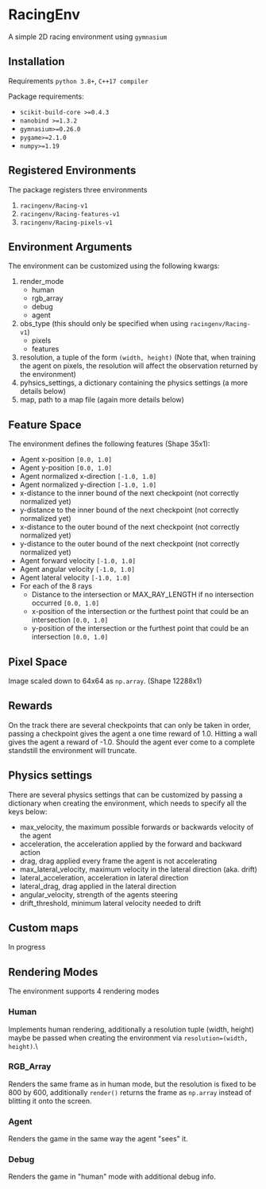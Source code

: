 # RacingEnv
A simple 2D racing environment using `gymnasium`

## Installation

Requirements `python 3.8+`, `C++17 compiler`

Package requirements:
- `scikit-build-core >=0.4.3`
- `nanobind >=1.3.2`
- `gymnasium>=0.26.0`
- `pygame>=2.1.0`
- `numpy>=1.19`

## Registered Environments

The package registers three environments

1. `racingenv/Racing-v1`
2. `racingenv/Racing-features-v1`
3. `racingenv/Racing-pixels-v1`

## Environment Arguments

The environment can be customized using the following kwargs:

1. render_mode
   - human
   - rgb_array
   - debug
   - agent
2. obs_type (this should only be specified when using `racingenv/Racing-v1`)
   - pixels
   - features
3. resolution, a tuple of the form `(width, height)` (Note that, when training the agent on pixels, the resolution will affect the observation returned by the environment)
4. pyhsics_settings, a dictionary containing the physics settings (a more details below)
5. map, path to a map file (again more details below)

## Feature Space

The environment defines the following features (Shape 35x1):
- Agent x-position `[0.0, 1.0]`
- Agent y-position `[0.0, 1.0]`
- Agent normalized x-direction `[-1.0, 1.0]`
- Agent normalized y-direction `[-1.0, 1.0]`
- x-distance to the inner bound of the next checkpoint (not correctly normalized yet)
- y-distance to the inner bound of the next checkpoint (not correctly normalized yet)
- x-distance to the outer bound of the next checkpoint (not correctly normalized yet)
- y-distance to the outer bound of the next checkpoint (not correctly normalized yet)
- Agent forward velocity `[-1.0, 1.0]`
- Agent angular velocity `[-1.0, 1.0]`
- Agent lateral velocity `[-1.0, 1.0]`
- For each of the 8 rays
  - Distance to the intersection or MAX_RAY_LENGTH if no intersection occurred `[0.0, 1.0]`
  - x-position of the intersection or the furthest point that could be an intersection `[0.0, 1.0]`
  - y-position of the intersection or the furthest point that could be an intersection `[0.0, 1.0]`

## Pixel Space

Image scaled down to 64x64 as `np.array`. (Shape 12288x1)

## Rewards

On the track there are several checkpoints that can only be taken in order, 
passing a checkpoint gives the agent a one time reward of 1.0. 
Hitting a wall gives the agent a reward of -1.0. Should the agent ever come to a complete
standstill the environment will truncate.

## Physics settings

There are several physics settings that can be customized by passing a dictionary when creating the environment,
which needs to specify all the keys below:

- max_velocity, the maximum possible forwards or backwards velocity of the agent
- acceleration, the acceleration applied by the forward and backward action
- drag, drag applied every frame the agent is not accelerating
- max_lateral_velocity, maximum velocity in the lateral direction (aka. drift)
- lateral_acceleration, acceleration in lateral direction
- lateral_drag, drag applied in the lateral direction
- angular_velocity, strength of the agents steering
- drift_threshold, minimum lateral velocity needed to drift

## Custom maps

In progress

## Rendering Modes

The environment supports 4 rendering modes

### Human

Implements human rendering, additionally a resolution tuple (width, height) maybe be passed when creating the environment via `resolution=(width, height)`.\

### RGB_Array

Renders the same frame as in human mode, but the resolution is fixed to be 800 by 600, additionally `render()` returns the frame as `np.array` instead of blitting it onto the screen.

### Agent

Renders the game in the same way the agent "sees" it.

### Debug

Renders the game in "human" mode with additional debug info.

